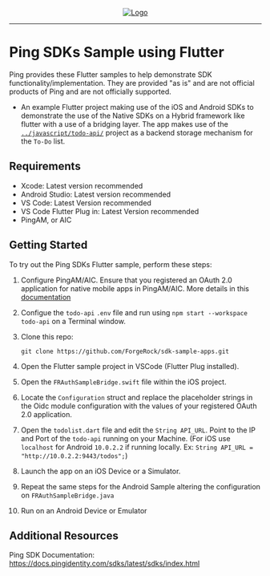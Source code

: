 <p align="center">
  <a href="https://github.com/ForgeRock/ping-android-sdk">
    <img src="https://www.pingidentity.com/content/dam/picr/nav/Ping-Logo-2.svg" alt="Logo">
  </a>
  <hr/>
</p>

# Ping SDKs Sample using Flutter

Ping provides these Flutter samples to help demonstrate SDK functionality/implementation. They are provided "as is" and are not official products of Ping and are not officially supported.

- An example Flutter project making use of the iOS and Android SDKs to demonstrate the use of the Native SDKs on a Hybrid framework like flutter with a use of a bridging layer. The app makes use of the [`../javascript/todo-api/`](../javascript/todo-api/) project as a backend storage mechanism for the `To-Do` list. 

## Requirements

- Xcode: Latest version recommended
- Android Studio: Latest version recommended
- VS Code: Latest Version recommended
- VS Code Flutter Plug in: Latest Version recommended
- PingAM, or AIC

## Getting Started

To try out the Ping SDKs Flutter sample, perform these steps:
1. Configure PingAM/AIC. Ensure that you registered an OAuth 2.0 application for native mobile apps in PingAM/AIC. More details in this [documentation](https://backstage.forgerock.com/docs/sdks/latest/sdks/serverconfiguration/onpremise/index.html)
2. Configue the `todo-api` `.env` file and run using `npm start --workspace todo-api` on a Terminal window.
3. Clone this repo:

    ```
    git clone https://github.com/ForgeRock/sdk-sample-apps.git
    ```
4. Open the Flutter sample project in VSCode (Flutter Plug installed).
5. Open the `FRAuthSampleBridge.swift` file within the iOS project.
6. Locate the `Configuration` struct and replace the placeholder strings in the Oidc module configuration with the values of your registered OAuth 2.0 application.
7. Open the `todolist.dart` file and edit the `String API_URL`. Point to the IP and Port of the `todo-api` running on your Machine. (For iOS use `localhost` for Android `10.0.2.2` if running locally. Ex: `String API_URL = "http://10.0.2.2:9443/todos";`) 
8. Launch the app on an iOS Device or a Simulator.
9. Repeat the same steps for the Android Sample altering the configuration on `FRAuthSampleBridge.java`
10. Run on an Android Device or Emulator

## Additional Resources
Ping SDK Documentation: https://docs.pingidentity.com/sdks/latest/sdks/index.html